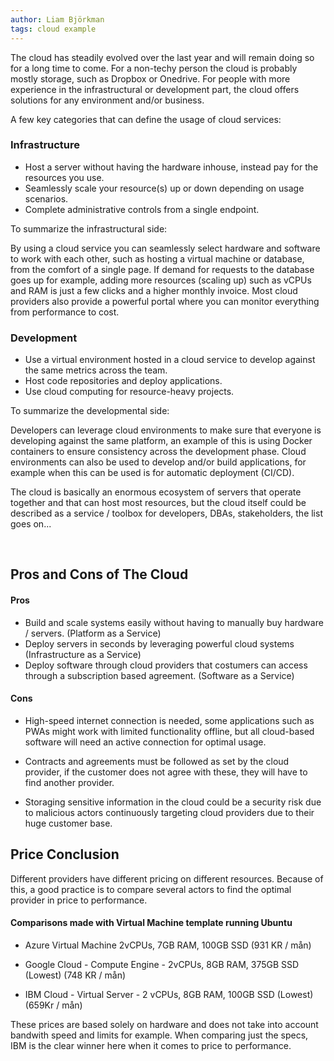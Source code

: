 ```yaml
---
author: Liam Björkman
tags: cloud example
---
```


The cloud has steadily evolved over the last year and will remain doing so for a long time to come. For a non-techy person the cloud is probably mostly storage, such as Dropbox or Onedrive. For people with more experience in the infrastructural or development part, the cloud offers solutions for any environment and/or business. 



A few key categories that can define the usage of cloud services:

### Infrastructure

* Host a server without having the hardware inhouse, instead pay for the resources you use.
* Seamlessly scale your resource(s) up or down depending on usage scenarios.
* Complete administrative controls from a single endpoint.



To summarize the infrastructural side:  

By using a cloud service you can seamlessly select hardware and software to work with each other, such as hosting a virtual machine or database, from the comfort of a single page. If demand for requests to the database goes up for example, adding more resources (scaling up) such as vCPUs and RAM is just a few clicks and a higher monthly invoice. Most cloud providers also provide a powerful portal where you can monitor everything from performance to cost.



### Development

* Use a virtual environment hosted in a cloud service to develop against the same metrics across the team.
* Host code repositories and deploy applications.
* Use cloud computing for resource-heavy projects.

To summarize the developmental side:

Developers can leverage cloud environments to make sure that everyone is developing against the same platform, an example of this is using Docker containers to ensure consistency across the development phase. Cloud environments can also be used to develop and/or build applications, for example when this can be used is for automatic deployment (CI/CD).



The cloud is basically an enormous ecosystem of servers that operate together and that can host most resources, but the cloud itself could be described as a service / toolbox for developers, DBAs, stakeholders, the list goes on...

​     

## Pros and Cons of The Cloud

#### Pros

* Build and scale systems easily without having to manually buy hardware / servers. (Platform as a Service)
* Deploy servers in seconds by leveraging powerful cloud systems (Infrastructure as a Service)
* Deploy software through cloud providers that costumers can access through a subscription based agreement. (Software as a Service)

#### Cons

* High-speed internet connection is needed, some applications such as PWAs might work with limited functionality offline, but all cloud-based software will need an active connection for optimal usage.

* Contracts and agreements must be followed as set by the cloud provider, if the customer does not agree with these, they will have to find another provider.
* Storaging sensitive information in the cloud could be a security risk due to malicious actors continuously targeting cloud providers due to their huge customer base.



## Price Conclusion

Different providers have different pricing on different resources. Because of this, a good practice is to compare several actors to find the optimal provider in price to performance.

####  Comparisons made with Virtual Machine template running Ubuntu

* Azure Virtual Machine 2vCPUs, 7GB RAM, 100GB SSD (931 KR / mån)

* Google Cloud - Compute Engine - 2vCPUs, 8GB RAM, 375GB SSD (Lowest) (748 KR / mån)

* IBM Cloud - Virtual Server - 2 vCPUs, 8GB RAM, 100GB SSD (Lowest) (659Kr / mån)

These prices are based solely on hardware and does not take into account bandwith speed and limits for example.
When comparing just the specs, IBM is the clear winner here when it comes to price to performance.


